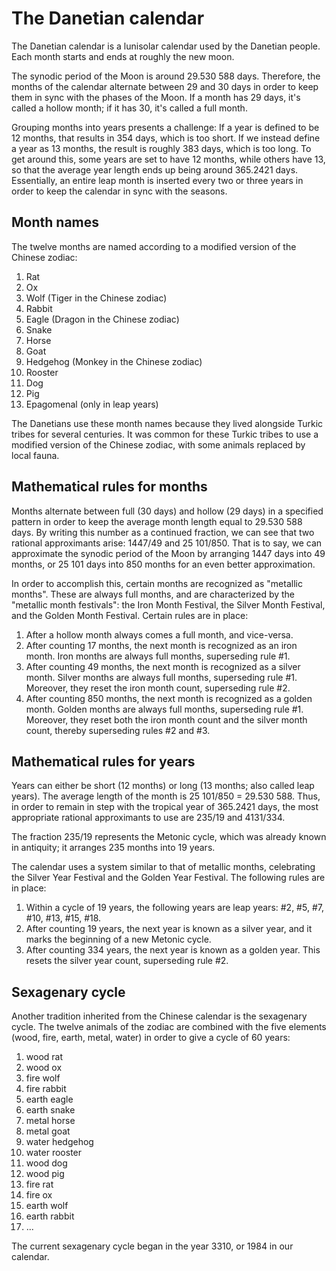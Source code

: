 # The Danetian calendar

The Danetian calendar is a lunisolar calendar used by the Danetian people.
Each month starts and ends at roughly the new moon.

The synodic period of the Moon is around 29.530 588 days. Therefore, the
months of the calendar alternate between 29 and 30 days in order to keep them in
sync with the phases of the Moon. If a month has 29 days, it's called a hollow
month; if it has 30, it's called a full month.

Grouping months into years presents a challenge: If a year is defined to be
12 months, that results in 354 days, which is too short. If we instead define a
year as 13 months, the result is roughly 383 days, which is too long. To get
around this, some years are set to have 12 months, while others have 13, so that
the average year length ends up being around 365.2421 days. Essentially, an
entire leap month is inserted every two or three years in order to keep the
calendar in sync with the seasons.



## Month names

The twelve months are named according to a modified version of the Chinese
zodiac:
1. Rat
2. Ox
3. Wolf (Tiger in the Chinese zodiac)
4. Rabbit
5. Eagle (Dragon in the Chinese zodiac)
6. Snake
7. Horse
8. Goat
9. Hedgehog (Monkey in the Chinese zodiac)
10. Rooster
11. Dog
12. Pig
13. Epagomenal (only in leap years)

The Danetians use these month names because they lived alongside Turkic
tribes for several centuries. It was common for these Turkic tribes to use a
modified version of the Chinese zodiac, with some animals replaced by local
fauna.



## Mathematical rules for months

Months alternate between full (30 days) and hollow (29 days) in a specified
pattern in order to keep the average month length equal to 29.530&nbsp;588 days.
By writing this number as a continued fraction, we can see that two rational
approximants arise: 1447/49 and 25&nbsp;101/850. That is to say, we can
approximate the synodic period of the Moon by arranging 1447 days into 49
months, or 25&nbsp;101 days into 850 months for an even better approximation.

In order to accomplish this, certain months are recognized as "metallic
months". These are always full months, and are characterized by the "metallic
month festivals": the Iron Month Festival, the Silver Month Festival, and the
Golden Month Festival. Certain rules are in place:
1. After a hollow month always comes a full month, and vice-versa.
2. After counting 17 months, the next month is recognized as an iron
month. Iron months are always full months, superseding rule #1.
3. After counting 49 months, the next month is recognized as a silver
month. Silver months are always full months, superseding rule #1. Moreover,
they reset the iron month count, superseding rule #2.
4. After counting 850 months, the next month is recognized as a golden
month. Golden months are always full months, superseding rule #1.
Moreover, they reset both the iron month count and the
silver month count, thereby superseding rules #2 and #3.



## Mathematical rules for years

Years can either be short (12 months) or long (13 months; also called leap
years). The average length of the month is 25&nbsp;101/850 = 29.530 588. Thus,
in order to remain in step with the tropical year of 365.2421 days, the most
appropriate rational approximants to use are 235/19 and 4131/334.

The fraction 235/19 represents the Metonic cycle, which was already known in
antiquity; it arranges 235 months into 19 years.

The calendar uses a system similar to that of metallic months, celebrating
the Silver Year Festival and the Golden Year Festival. The following rules are
in place:
1. Within a cycle of 19 years, the following years are leap
years: #2, #5, #7, #10, #13, #15, #18.
2. After counting 19 years, the next year is known as a silver year,
and it marks the beginning of a new Metonic cycle.
3. After counting 334 years, the next year is known as a golden year.
This resets the silver year count, superseding rule #2.



## Sexagenary cycle

Another tradition inherited from the Chinese calendar is the sexagenary
cycle. The twelve animals of the zodiac are combined with the five elements
(wood, fire, earth, metal, water) in order to give a cycle of 60 years:
1. wood rat
2. wood ox
3. fire wolf
4. fire rabbit
5. earth eagle
6. earth snake
7. metal horse
8. metal goat
9. water hedgehog
10. water rooster
11. wood dog
12. wood pig
13. fire rat
14. fire ox
15. earth wolf
16. earth rabbit
17. ...


The current sexagenary cycle began in the year 3310, or 1984 in our
calendar.
